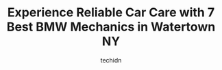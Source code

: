---
layout: ampstory
image: https://images.unsplash.com/photo-1610566062594-fe61d8f17c71?ixlib=rb-4.0.3&ixid=MnwxMjA3fDB8MHxwaG90by1wYWdlfHx8fGVufDB8fHx8&auto=format&fit=crop&w=640&h=853&q=80
author: techidn
featured: false
description: Trust your vehicles maintenance and repairs to the 7 best BMW Mechanic in Watertown NY, USA. With their extensive experience, cutting-edge technology, and commitment to customer satisfactio
title: Experience Reliable Car Care with 7 Best BMW Mechanics in Watertown NY
cover:
   title: Experience Reliable Car Care with 7 Best BMW Mechanics in Watertown NY
   subtitle: Rickpate
   background: https://images.unsplash.com/photo-1610566062594-fe61d8f17c71?ixlib=rb-4.0.3&ixid=MnwxMjA3fDB8MHxwaG90by1wYWdlfHx8fGVufDB8fHx8&auto=format&fit=crop&w=640&h=853&q=80

pages: 
 - layout: thirds
   top: <h1>#1 Midas</h1>
   bottom: "<p>Very honest people. I paid $100 for an oil change at fuccillo (where I bought my car) and Midas only charged $60. Im not as knowledgeable with cars as I wish I was. If</p>"
   background: https://www.knot35.com/toplist/wp-content/uploads/2023/06/best-bmw-mechanic-1-in-watertown-ny-1685831131.jpeg
   backgroundblur: true
 - layout: thirds
   top: <h1>#2 Goodyear Auto Service</h1>
   bottom: "<p>1240 Arsenal St, Watertown, NY 13601, United States</p>"
   background: https://www.knot35.com/toplist/wp-content/uploads/2023/06/best-bmw-mechanic-2-in-watertown-ny-1685831132.jpeg
   cta:
      link: https://www.knot35.com/toplist/experience-reliable-car-care-with-7-best-bmw-mechanics-in-watertown-ny/
      text: Experience Reliable Car Care with 7 Best BMW Mechanics in Watertown NY
 - layout: thirds
   top: <h1>#3 AAMCO Transmissions & Total Car Care</h1>
   bottom: "<p>595 Coffeen St, Watertown, NY 13601, United States</p>"
   background: https://www.knot35.com/toplist/wp-content/uploads/2023/06/best-bmw-mechanic-3-in-watertown-ny-1685831132.jpeg
   cta:
      link: https://www.knot35.com/toplist/experience-reliable-car-care-with-7-best-bmw-mechanics-in-watertown-ny/
      text: Experience Reliable Car Care with 7 Best BMW Mechanics in Watertown NY
 - layout: thirds
   top: <h1>#4 Watertown Spring & Alignment</h1>
   bottom: "<p>445 Coffeen St, Watertown, NY 13601, United States</p>"
   background: https://plus.unsplash.com/premium_photo-1664640458616-3c74f8cb4589?ixlib=rb-4.0.3&ixid=MnwxMjA3fDB8MHxwaG90by1wYWdlfHx8fGVufDB8fHx8&auto=format&fit=crop&w=640&h=853&q=80
   cta:
      link: https://www.knot35.com/toplist/experience-reliable-car-care-with-7-best-bmw-mechanics-in-watertown-ny/
      text: Experience Reliable Car Care with 7 Best BMW Mechanics in Watertown NY
 - layout: thirds
   top: <h1>#5 Geyers Watertown Auto Repair</h1>
   bottom: "<p>26109 NY-283, Watertown, NY 13601, United States</p>"
   background: https://images.unsplash.com/photo-1595364397663-fca4f075d796?ixlib=rb-4.0.3&ixid=MnwxMjA3fDB8MHxwaG90by1wYWdlfHx8fGVufDB8fHx8&auto=format&fit=crop&w=640&h=853&q=80
   cta:
      link: https://www.knot35.com/toplist/experience-reliable-car-care-with-7-best-bmw-mechanics-in-watertown-ny/
      text: Experience Reliable Car Care with 7 Best BMW Mechanics in Watertown NY
 - layout: thirds
   top: <h1>#6 Kidder Automotive</h1>
   bottom: "<p>21461 NY-232, Watertown, NY 13601, United States</p>"
   background: https://images.unsplash.com/photo-1597773150796-e5c14ebecbf5?ixlib=rb-4.0.3&ixid=MnwxMjA3fDB8MHxwaG90by1wYWdlfHx8fGVufDB8fHx8&auto=format&fit=crop&w=640&h=853&q=80
   cta:
      link: https://www.knot35.com/toplist/experience-reliable-car-care-with-7-best-bmw-mechanics-in-watertown-ny/
      text: Experience Reliable Car Care with 7 Best BMW Mechanics in Watertown NY
 - layout: thirds
   top: <h1>#7 Gorilla Automotive</h1>
   bottom: "<p>521 Cayuga Ave Suite 1 (Only, Watertown, NY 13601, United States</p>"
   background: https://images.unsplash.com/photo-1574169208507-84376144848b?ixlib=rb-4.0.3&ixid=MnwxMjA3fDB8MHxwaG90by1wYWdlfHx8fGVufDB8fHx8&auto=format&fit=crop&w=640&h=853&q=80
   cta:
      link: https://www.knot35.com/toplist/experience-reliable-car-care-with-7-best-bmw-mechanics-in-watertown-ny/
      text: Experience Reliable Car Care with 7 Best BMW Mechanics in Watertown NY
 - layout: thirds
   middle: Continue reading...
   background: https://images.unsplash.com/photo-1547366785-564103df7e13?ixlib=rb-4.0.3&ixid=MnwxMjA3fDB8MHxwaG90by1wYWdlfHx8fGVufDB8fHx8&auto=format&fit=crop&w=640&h=853&q=80
   cta:
      link: https://www.knot35.com/toplist/experience-reliable-car-care-with-7-best-bmw-mechanics-in-watertown-ny/
      text: Experience Reliable Car Care with 7 Best BMW Mechanics in Watertown NY
      
---